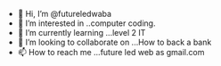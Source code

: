 - 👋 Hi, I’m @futureledwaba
- 👀 I’m interested in ..computer coding.
- 🌱 I’m currently learning ...level 2 IT
- 💞️ I’m looking to collaborate on ...How to back a bank
- 📫 How to reach me ...future led web as gmail.com

<!---
futureledwaba/futureledwaba is a ✨ special ✨ repository because its `README.md` (this file) appears on your GitHub profile.
You can click the Preview link to take a look at your changes.
--->
